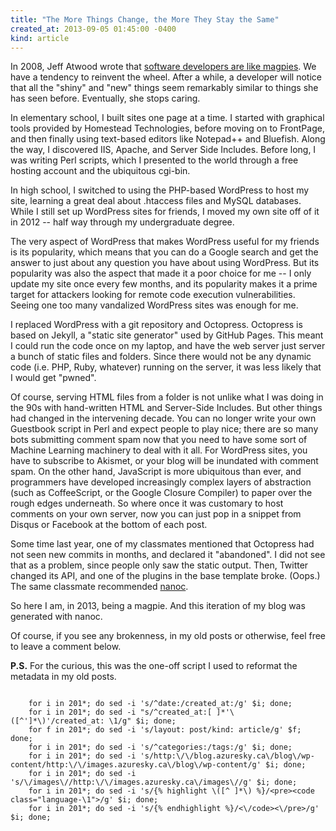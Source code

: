 ```yaml
---
title: "The More Things Change, the More They Stay the Same"
created_at: 2013-09-05 01:45:00 -0400
kind: article
---
```


In 2008, Jeff Atwood wrote that [software developers are like magpies][magpie].
We have a tendency to reinvent the wheel.  After a while, a developer will
notice that all the "shiny" and "new" things seem remarkably similar to things
she has seen before. Eventually, she stops caring.

In elementary school, I built sites one page at a time. I started with
graphical tools provided by Homestead Technologies, before moving on to
FrontPage, and then finally using text-based editors like Notepad++ and
Bluefish. Along the way, I discovered IIS, Apache, and Server Side Includes.
Before long, I was writing Perl scripts, which I presented to the world through
a free hosting account and the ubiquitous cgi-bin.

In high school, I switched to using the PHP-based WordPress to host my site,
learning a great deal about .htaccess files and MySQL databases. While I still
set up WordPress sites for friends, I moved my own site off of it in 2012 --
half way through my undergraduate degree.

The very aspect of WordPress that makes WordPress useful for my friends is its
popularity, which means that you can do a Google search and get the answer to
just about any question you have about using WordPress. But its popularity was
also the aspect that made it a poor choice for me -- I only update my site once
every few months, and its popularity makes it a prime target for attackers
looking for remote code execution vulnerabilities. Seeing one too many
vandalized WordPress sites was enough for me.

I replaced WordPress with a git repository and Octopress. Octopress is based on
Jekyll, a "static site generator" used by GitHub Pages. This meant I could run
the code once on my laptop, and have the web server just server a bunch of
static files and folders. Since there would not be any dynamic code (i.e. PHP,
Ruby, whatever) running on the server, it was less likely that I would get
"pwned".

Of course, serving HTML files from a folder is not unlike what I was doing in
the 90s with hand-written HTML and Server-Side Includes. But other things had
changed in the intervening decade. You can no longer write your own Guestbook
script in Perl and expect people to play nice; there are so many bots
submitting comment spam now that you need to have some sort of Machine Learning
machinery to deal with it all. For WordPress sites, you have to subscribe to
Akismet, or your blog will be inundated with comment spam. On the other hand,
JavaScript is more ubiquitous than ever, and programmers have developed
increasingly complex layers of abstraction (such as CoffeeScript, or the Google
Closure Compiler) to paper over the rough edges underneath. So where once it
was customary to host comments on your own server, now you can just pop in a
snippet from Disqus or Facebook at the bottom of each post.

Some time last year, one of my classmates mentioned that Octopress had not seen
new commits in months, and declared it "abandoned". I did not see that as a
problem, since people only saw the static output. Then, Twitter changed its
API, and one of the plugins in the base template broke. (Oops.) The same
classmate recommended [nanoc][nanoc].

So here I am, in 2013, being a magpie. And this iteration of my blog was
generated with nanoc.

Of course, if you see any brokenness, in my old posts or otherwise, feel free
to leave a comment below.

**P.S.** For the curious, this was the one-off script I used to reformat the
metadata in my old posts.

<pre><code class="language-bash">
    for i in 201*; do sed -i 's/^date:/created_at:/g' $i; done;
    for i in 201*; do sed -i "s/^created_at:[ ]*'\([^']*\)'/created_at: \1/g" $i; done;
    for f in 201*; do sed -i 's/layout: post/kind: article/g' $f; done;
    for i in 201*; do sed -i 's/^categories:/tags:/g' $i; done;
    for i in 201*; do sed -i 's/http:\/\/blog.azuresky.ca\/blog\/wp-content/http:\/\/images.azuresky.ca\/blog\/wp-content/g' $i; done;
    for i in 201*; do sed -i 's/\/images\//http:\/\/images.azuresky.ca\/images\//g' $i; done;
    for i in 201*; do sed -i 's/{% highlight \([^ ]*\) %}/&lt;pre&gt;&lt;code class="language-\1"&gt;/g' $i; done;
    for i in 201*; do sed -i 's/{% endhighlight %}/&lt;\/code&gt;&lt;\/pre&gt;/g' $i; done;
</code></pre>

[magpie]: http://www.codinghorror.com/blog/2008/01/the-magpie-developer.html
[nanoc]: http://nanoc.ws/

